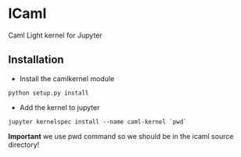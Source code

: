 # ICaml
Caml Light kernel for Jupyter

## Installation

* Install the camlkernel module
```
python setup.py install
```

* Add the kernel to jupyter
```
jupyter kernelspec install --name caml-kernel `pwd`
```
**Important** we use pwd command so we should be in the icaml source directory!
